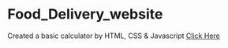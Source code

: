 # Food_Delivery_website
Created a basic calculator by HTML, CSS & Javascript
[Click Here](https://sajalbhaskar.github.io/Food_Delivery_website/)
